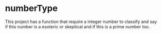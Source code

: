 # numberType
This project has a function that require a integer number to classify and say if this number is a esoteric or skeptical and if this is a prime number too.
